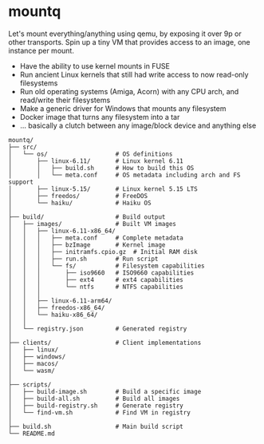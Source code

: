 # mountq

Let's mount everything/anything using qemu, by exposing it over 9p or other
transports. Spin up a tiny VM that provides access to an image, one instance per mount.

* Have the ability to use kernel mounts in FUSE
* Run ancient Linux kernels that still had write access to now read-only filesystems
* Run old operating systems (Amiga, Acorn) with any CPU arch, and read/write their filesystems
* Make a generic driver for Windows that mounts any filesystem
* Docker image that turns any filesystem into a tar
* ... basically a clutch between any image/block device and anything else


```
mountq/
├── src/
│   └── os/                   # OS definitions
│       ├── linux-6.11/       # Linux kernel 6.11
│       │   ├── build.sh      # How to build this OS
│       │   └── meta.conf     # OS metadata including arch and FS support
│       ├── linux-5.15/       # Linux kernel 5.15 LTS
│       ├── freedos/          # FreeDOS
│       └── haiku/            # Haiku OS
│
├── build/                    # Build output
│   ├── images/               # Built VM images
│   │   ├── linux-6.11-x86_64/
│   │   │   ├── meta.conf     # Complete metadata
│   │   │   ├── bzImage       # Kernel image
│   │   │   ├── initramfs.cpio.gz  # Initial RAM disk
│   │   │   ├── run.sh        # Run script
│   │   │   └── fs/           # Filesystem capabilities
│   │   │       ├── iso9660   # ISO9660 capabilities
│   │   │       ├── ext4      # ext4 capabilities
│   │   │       └── ntfs      # NTFS capabilities
│   │   │
│   │   ├── linux-6.11-arm64/
│   │   ├── freedos-x86_64/
│   │   └── haiku-x86_64/
│   │
│   └── registry.json         # Generated registry
│
├── clients/                  # Client implementations
│   ├── linux/
│   ├── windows/
│   ├── macos/
│   └── wasm/
│
├── scripts/
│   ├── build-image.sh        # Build a specific image
│   ├── build-all.sh          # Build all images
│   ├── build-registry.sh     # Generate registry
│   └── find-vm.sh            # Find VM in registry
│
├── build.sh                  # Main build script
└── README.md

```


